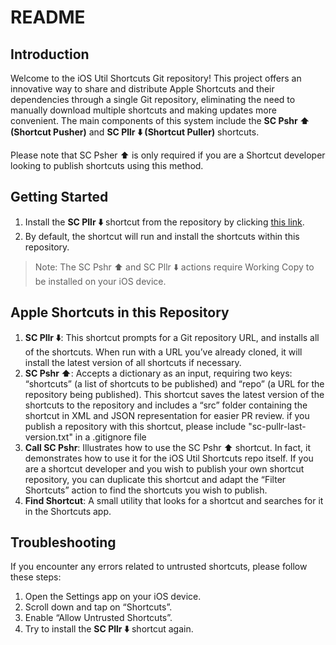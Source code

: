 # README

## Introduction

Welcome to the iOS Util Shortcuts Git repository! This project offers an innovative way to share and distribute Apple Shortcuts and their dependencies through a single Git repository, eliminating the need to manually download multiple shortcuts and making updates more convenient. The main components of this system include the **SC Pshr ⬆️ (Shortcut Pusher)** and **SC Pllr ⬇️ (Shortcut Puller)** shortcuts. 

Please note that SC Psher ⬆ is only required if you are a Shortcut developer looking to publish shortcuts using this method.

## Getting Started

1. Install the **SC Pllr ⬇️** shortcut from the repository by clicking [this link](https://github.com/lzilioli/iOS-Util-Shortcuts/blob/main/SC%20Pllr%20%E2%AC%87%EF%B8%8F.shortcut?raw=true).
2. By default, the shortcut will run and install the shortcuts within this repository.

>Note: The SC Pshr ⬆️ and SC Pllr ⬇️ actions require Working Copy to be installed on your iOS device.

## Apple Shortcuts in this Repository

1. **SC Pllr ⬇️**: This shortcut prompts for a Git repository URL, and installs all of the shortcuts. When run with a URL you’ve already cloned, it will install the latest version of all shortcuts if necessary.
2. **SC Pshr ⬆️**: Accepts a dictionary as an input, requiring two keys: “shortcuts” (a list of shortcuts to be published) and “repo” (a URL for the repository being published). This shortcut saves the latest version of the shortcuts to the repository and includes a “src” folder containing the shortcut in XML and JSON representation for easier PR review. if you publish a repository with this shortcut, please include "sc-pullr-last-version.txt" in a .gitignore file
3. **Call SC Pshr**: Illustrates how to use the SC Pshr ⬆️ shortcut. In fact, it demonstrates how to use it for the iOS Util Shortcuts repo itself. If you are a shortcut developer and you wish to publish your own shortcut repository, you can duplicate this shortcut and adapt the “Filter Shortcuts” action to find the shortcuts you wish to publish.
4. **Find Shortcut**: A small utility that looks for a shortcut and searches for it in the Shortcuts app.

## Troubleshooting

If you encounter any errors related to untrusted shortcuts, please follow these steps:

1. Open the Settings app on your iOS device.
2. Scroll down and tap on “Shortcuts”.
3. Enable “Allow Untrusted Shortcuts”.
4. Try to install the **SC Pllr ⬇️** shortcut again.
 
